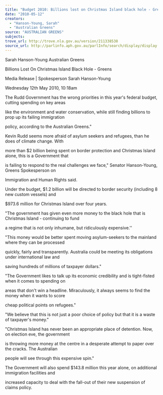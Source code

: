 ```yaml
---
title: "Budget 2010: Billions lost on Christmas Island black hole - Greens."
date: "2010-05-12"
creators:
  - "Hanson-Young, Sarah"
  - "Australian Greens"
source: "AUSTRALIAN GREENS"
subjects:
trove_url: http://trove.nla.gov.au/version/211338538
source_url: http://parlinfo.aph.gov.au/parlInfo/search/display/display.w3p;query=Id%3A%22media/pressrel/1POW6%22
---
```


 Sarah Hanson-Young Australian Greens

 Billions Lost On Christmas Island Black Hole - Greens

 Media Release | Spokesperson Sarah Hanson-Young

 Wednesday 12th May 2010, 10:18am

 The Rudd Government has the wrong priorities in this year's federal budget, cutting spending on key areas

 like the environment and water conservation, while still finding billions to prop up its failing immigration

 policy, according to the Australian Greens."

 Kevin Rudd seems more afraid of asylum seekers and refugees, than he does of climate change. With

 more than $2 billion being spent on border protection and Christmas Island alone, this is a Government that

 is failing to respond to the real challenges we face," Senator Hanson-Young, Greens Spokesperson on

 Immigration and Human Rights said.

 Under the budget, $1.2 billion will be directed to border security (including 8 new custom vessels) and

 $973.6 million for Christmas Island over four years.

 "The government has given even more money to the black hole that is Christmas Island - continuing to fund

 a regime that is not only inhumane, but ridiculously expensive.''

 "This money would be better spent moving asylum-seekers to the mainland where they can be processed

 quickly, fairly and transparently. Australia could be meeting its obligations under international law and

 saving hundreds of millions of taxpayer dollars."

 "The Government likes to talk up its economic credibility and is tight-fisted when it comes to spending on

 areas that don't win a headline. Miraculously, it always seems to find the money when it wants to score

 cheap political points on refugees."

 "We believe that this is not just a poor choice of policy but that it is a waste of taxpayer's money."

 "Christmas Island has never been an appropriate place of detention. Now, on election eve, the government

 is throwing more money at the centre in a desperate attempt to paper over the cracks. The Australian

 people will see through this expensive spin."

 The Government will also spend $143.8 million this year alone, on additional immigration facilities and

 increased capacity to deal with the fall-out of their new suspension of claims policy.

